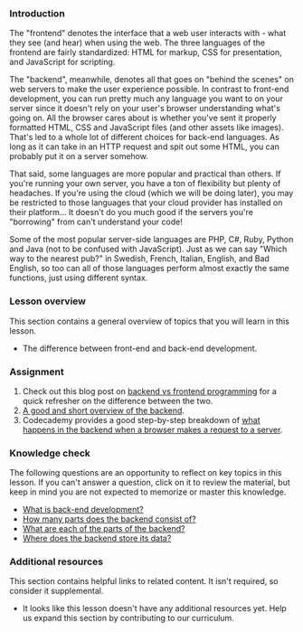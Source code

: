 ### Introduction

The "frontend" denotes the interface that a web user interacts with - what they see (and hear) when using the web. The three languages of the frontend are fairly standardized: HTML for markup, CSS for presentation, and JavaScript for scripting.

The "backend", meanwhile, denotes all that goes on "behind the scenes" on web servers to make the user experience possible. In contrast to front-end development, you can run pretty much any language you want to on your server since it doesn't rely on your user's browser understanding what's going on.  All the browser cares about is whether you've sent it properly formatted HTML, CSS and JavaScript files (and other assets like images).  That's led to a whole lot of different choices for back-end languages.  As long as it can take in an HTTP request and spit out some HTML, you can probably put it on a server somehow.

That said, some languages are more popular and practical than others.  If you're running your own server, you have a ton of flexibility but plenty of headaches.  If you're using the cloud (which we will be doing later), you may be restricted to those languages that your cloud provider has installed on their platform... It doesn't do you much good if the servers you're "borrowing" from can't understand your code!

Some of the most popular server-side languages are PHP, C#, Ruby, Python and Java (not to be confused with JavaScript). Just as we can say "Which way to the nearest pub?" in Swedish, French, Italian, English, and Bad English, so too can all of those languages perform almost exactly the same functions, just using different syntax.

### Lesson overview

This section contains a general overview of topics that you will learn in this lesson.

- The difference between front-end and back-end development.

### Assignment

<div class="lesson-content__panel" markdown="1">

  1. Check out this blog post on [backend vs frontend programming](http://blog.teamtreehouse.com/i-dont-speak-your-language-frontend-vs-backend) for a quick refresher on the difference between the two.
  1. [A good and short overview of the backend](https://techterms.com/definition/backend).
  1. Codecademy provides a good step-by-step breakdown of [what happens in the backend when a browser makes a request to a server](https://www.codecademy.com/articles/back-end-architecture).

</div>

### Knowledge check

The following questions are an opportunity to reflect on key topics in this lesson. If you can't answer a question, click on it to review the material, but keep in mind you are not expected to memorize or master this knowledge.

- [What is back-end development?](https://techterms.com/definition/backend)
- [How many parts does the backend consist of?](https://www.codecademy.com/articles/back-end-architecture/)
- [What are each of the parts of the backend?](https://www.codecademy.com/articles/back-end-architecture)
- [Where does the backend store its data?](https://www.codecademy.com/articles/back-end-architecture)

### Additional resources

This section contains helpful links to related content. It isn't required, so consider it supplemental.

- It looks like this lesson doesn't have any additional resources yet. Help us expand this section by contributing to our curriculum.
